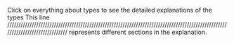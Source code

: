 Click on everything about types to see the detailed explanations of the types
This line ////////////////////////////////////////////////////////////////////////////////////////////////////////////////////////////// represents different sections in the explanation.
